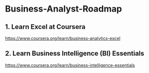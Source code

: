 # Business-Analyst-Roadmap
## 1.  Learn Excel at Coursera
https://www.coursera.org/learn/business-analytics-excel
## 2. Learn Business Intelligence (BI) Essentials
https://www.coursera.org/learn/business-intelligence-essentials
